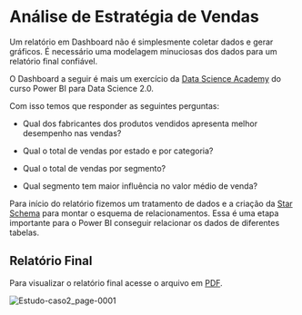 # Análise de Estratégia de Vendas

Um relatório em Dashboard não é simplesmente coletar dados e gerar gráficos. É necessário 
uma modelagem minuciosas dos dados para um relatório final confiável. 

O Dashboard a seguir é mais um exercício da [Data Science Academy](https://www.datascienceacademy.com.br) do 
curso Power BI para Data Science 2.0.

Com isso temos que responder as seguintes perguntas:

* Qual dos fabricantes dos produtos vendidos apresenta melhor desempenho nas vendas?

* Qual o total de vendas por estado e por categoria?

* Qual o total de vendas por segmento? 

* Qual segmento tem maior influência no valor médio de venda?

Para início do relatório fizemos um tratamento de dados e a
criação da [Star Schema](https://github.com/maisonhenrique/dashboard-powerbi/blob/9b4af1a9aa16d800dd732f30e4f8c5da558e27b3/Estudo_de_Caso_2/Modelo%20Star%20Schema.PNG) para montar o esquema de relacionamentos. Essa é uma etapa 
importante para o Power BI conseguir relacionar os dados de diferentes tabelas.


## Relatório Final

Para visualizar o relatório final acesse o arquivo em [PDF](https://github.com/maisonhenrique/dashboard-powerbi/blob/405ebc3b08f3b65888fa1b540bde181bccdaafff/Estudo_de_Caso_2/Estudo-caso2.pdf).

![Estudo-caso2_page-0001](https://user-images.githubusercontent.com/99361817/168709245-68dbdda3-6ce8-4e31-a203-53c2947c23fb.jpg)

